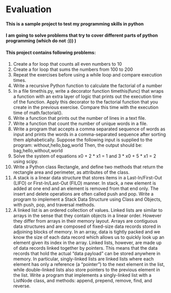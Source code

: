 # Evaluation

#### This is a sample project to test my programming skills in python
#### I am going to solve problems that try to cover different parts of python programming (which do not :))) )
#### This project contains following problems:
1. Create a for loop that counts all even numbers to 10
2. Create a for loop that sums the numbers from 100 to 200
3. Repeat the exercises before using a while loop and compare execution times.
4. Write a recursive Python function to calculate the factorial of a number
5. In a file timethis.py, write a decorator function timethis(func) that wraps a function with an extra layer of logic that prints out the execution time of the function. Apply this decorator to the factorial function that you create in the previous exercise. Compare this time with the execution time of math.factorial().
6. Write a function that prints out the number of lines in a text file.
7. Write a function that count the number of unique words in a file.
8. Write a program that accepts a comma separated sequence of words as input and prints the words in a comma-separated sequence after sorting them alphabetically.
Suppose the following input is supplied to the program:
without,hello,bag,world
Then, the output should be:
bag,hello,without,world
9. Solve the system of equations x0 + 2 * x1 = 1 and 3 * x0 + 5 * x1 = 2 using scipy.
10. Write a Python class Rectangle, and define two methods that return the rectangle area and perimeter, as attributes of the class.
11. A stack is a linear data structure that stores items in a Last-In/First-Out (LIFO) or First-In/Last-Out (FILO) manner. In stack, a new element is added at one end and an element is removed from that end only. The insert and delete operations are often called push and pop.
Write a program to implement a Stack Data Structure using Class and Objects, with push, pop, and traversal methods.
12. A linked list is an ordered collection of values. Linked lists are similar to arrays in the sense that they contain objects in a linear order. However they differ from arrays in their memory layout. Arrays are contiguous data structures and are composed of fixed-size data records stored in adjoining blocks of memory. In an array, data is tightly packed and we know the size of each data record which allows us to quickly look up an element given its index in the array. Linked lists, however, are made up of data records linked together by pointers. This means that the data records that hold the actual “data payload” can be stored anywhere in memory. In particular, singly-linked lists are linked lists where each element has only a reference (a “pointer”) to the next element in the list, while double-linked lists also store pointers to the previous element in the list. Write a program that implements a singly-linked list with a ListNode class, and methods: append, prepend, remove, find, and reverse. 
